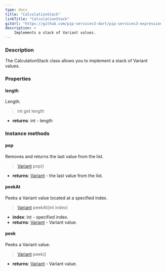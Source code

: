 ```yaml
---
type: docs
title: "CalculationStack"
linkTitle: "CalculationStack"
gitUrl: "https://github.com/pip-services3-dart/pip-services3-expressions-dart"
description: > 
    Implements a stack of Variant values.
---
```


### Description

The CalculationStack class allows you to implement a stack of Variant values.

### Properties

#### length
Length.

> int get length

- **returns**: int - length


### Instance methods

#### pop
Removes and returns the last value from the list.
> [Variant](../../variants/variant) pop()

- **returns**: [Variant](../../variants/variant) - the last value from the list.

#### peekAt
Peeks a Variant value located at a specified index.
> [Variant](../../variants/variant) peekAt(int index)

- **index**: int - specified index.
- **returns**: [Variant](../../variants/variant) - Variant value.

#### peek
Peeks a Variant value.
> [Variant](../../variants/variant) peek()

- **returns**: [Variant](../../variants/variant) - Variant value.


